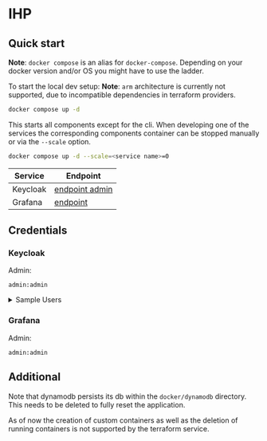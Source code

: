 # IHP

## Quick start

**Note**: `docker compose` is an alias for `docker-compose`. Depending on your docker version and/or OS you might have to use the ladder.

To start the local dev setup:
**Note**: `arm` architecture is currently not supported, due to incompatible dependencies in terraform providers.

```sh
docker compose up -d
```

This starts all components except for the cli.
When developing one of the services the corresponding components container can be stopped manually or via the `--scale` option.

```sh
docker compose up -d --scale=<service name>=0
```

| Service  | Endpoint                                |
| -------- | --------------------------------------- |
| Keycloak | [endpoint admin](http://localhost:8080) |
| Grafana  | [endpoint](http://localhost:3000)       |

## Credentials

### Keycloak

Admin:

```
admin:admin
```

<details>
<summary>Sample Users</summary>
When docker compose is started, a realm containing three test users is loaded:

- test-user-1
- test-user-2
- test-user-3

All these test users use a default password "Test123"

</details>

### Grafana

Admin:

```
admin:admin
```

## Additional

Note that dynamodb persists its db within the `docker/dynamodb` directory. This needs to be deleted to fully reset the application.

As of now the creation of custom containers as well as the deletion of running containers is not supported by the terraform service.
